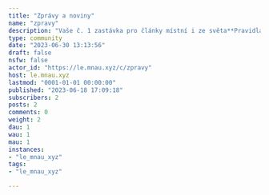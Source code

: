 ```yaml
---
title: "Zprávy a noviny" 
name: "zpravy"
description: "Vaše č. 1 zastávka pro články místní i ze světa**Pravidla**- Název příspěvku (nikoli článku) musí být česky- Pokuste se přidat nějaký výtažek ze článku "
type: community
date: "2023-06-30 13:13:56"
draft: false
nsfw: false
actor_id: "https://le.mnau.xyz/c/zpravy"
host: le.mnau.xyz
lastmod: "0001-01-01 00:00:00"
published: "2023-06-18 17:09:18"
subscribers: 2
posts: 2
comments: 0
weight: 2
dau: 1
wau: 1
mau: 1
instances:
- "le_mnau_xyz"
tags: 
- "le_mnau_xyz"

---
```

